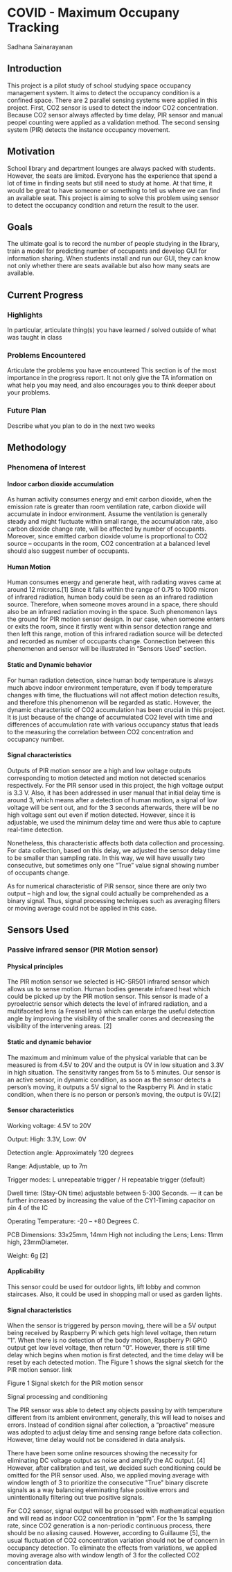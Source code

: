 # COVID - Maximum Occupany Tracking

Sadhana Sainarayanan


## Introduction

This project is a pilot study of school studying space occupancy management system. It aims to detect the occupancy condition is a confined space. There are 2 parallel sensing systems were applied in this project. First, CO2 sensor is used to detect the indoor CO2 concentration. Because CO2 sensor always affected by time delay, PIR sensor and manual peopel counting were applied as a validation method. The second sensing system (PIR) detects the instance occupancy movement.

## Motivation

School library and department lounges are always packed with students. However, the seats are limited. Everyone has the experience that spend a lot of time in finding seats but still need to study at home. At that time, it would be great to have someone or something to tell us where we can find an available seat. This project is aiming to solve this problem using sensor to detect the occupancy condition and return the result to the user.

## Goals

The ultimate goal is to record the number of people studying in the library, train a model for predicting number of occupants and develop GUI for information sharing. When students install and run our GUI, they can know not only whether there are seats available but also how many seats are available.

## Current Progress

### Highlights
In particular, articulate thing(s) you have learned / solved outside of what was taught in class
### Problems Encountered
Articulate the problems you have encountered
This section is of the most importance in the progress report. It not only give the TA information on what help you may need, and also encourages you to think deeper about your problems.
### Future Plan
Describe what you plan to do in the next two weeks

## Methodology

### Phenomena of Interest

#### Indoor carbon dioxide accumulation

As human activity consumes energy and emit carbon dioxide, when the emission rate is greater than room ventilation rate, carbon dioxide will accumulate in indoor environment. Assume the ventilation is generally steady and might fluctuate within small range, the accumulation rate, also carbon dioxide change rate, will be affected by number of occupants. Moreover, since emitted carbon dioxide volume is proportional to CO2 source – occupants in the room, CO2 concentration at a balanced level should also suggest number of occupants.

#### Human Motion

Human consumes energy and generate heat, with radiating waves came at around 12 microns.[1] Since it falls within the range of 0.75 to 1000 micron of infrared radiation, human body could be seen as an infrared radiation source. Therefore, when someone moves around in a space, there should also be an infrared radiation moving in the space. Such phenomenon lays the ground for PIR motion sensor design. In our case, when someone enters or exits the room, since it firstly went within sensor detection range and then left this range, motion of this infrared radiation source will be detected and recorded as number of occupants change. Connection between this phenomenon and sensor will be illustrated in “Sensors Used” section.

#### Static and Dynamic behavior

For human radiation detection, since human body temperature is always much above indoor environment temperature, even if body temperature changes with time, the fluctuations will not affect motion detection results, and therefore this phenomenon will be regarded as static. However, the dynamic characteristic of CO2 accumulation has been crucial in this project. It is just because of the change of accumulated CO2 level with time and differences of accumulation rate with various occupancy status that leads to the measuring the correlation between CO2 concentration and occupancy number.

#### Signal characteristics

Outputs of PIR motion sensor are a high and low voltage outputs corresponding to motion detected and motion not detected scenarios respectively. For the PIR sensor used in this project, the high voltage output is 3.3 V. Also, it has been addressed in user manual that initial delay time is around 3, which means after a detection of human motion, a signal of low voltage will be sent out, and for the 3 seconds afterwards, there will be no high voltage sent out even if motion detected. However, since it is adjustable, we used the minimum delay time and were thus able to capture real-time detection.

Nonetheless, this characteristic affects both data collection and processing. For data collection, based on this delay, we adjusted the sensor delay time to be smaller than sampling rate. In this way, we will have usually two consecutive, but sometimes only one “True” value signal showing number of occupants change.

As for numerical characteristic of PIR sensor, since there are only two output – high and low, the signal could actually be comprehended as a binary signal. Thus, signal processing techniques such as averaging filters or moving average could not be applied in this case.

## Sensors Used

### Passive infrared sensor (PIR Motion sensor)

#### Physical principles

The PIR motion sensor we selected is HC-SR501 infrared sensor which allows us to sense motion. Human bodies generate infrared heat which could be picked up by the PIR motion sensor. This sensor is made of a pyroelectric sensor which detects the level of infrared radiation, and a multifaceted lens (a Fresnel lens) which can enlarge the useful detection angle by improving the visibility of the smaller cones and decreasing the visibility of the intervening areas. [2]

#### Static and dynamic behavior

The maximum and minimum value of the physical variable that can be measured is from 4.5V to 20V and the output is 0V in low situation and 3.3V in high situation. The sensitivity ranges from 5s to 5 minutes. Our sensor is an active sensor, in dynamic condition, as soon as the sensor detects a person’s moving, it outputs a 5V signal to the Raspberry Pi. And in static condition, when there is no person or person’s moving, the output is 0V.[2]

#### Sensor characteristics

Working voltage: 4.5V to 20V

Output: High: 3.3V, Low: 0V

Detection angle: Approximately 120 degrees

Range: Adjustable, up to 7m

Trigger modes: L unrepeatable trigger / H repeatable trigger (default)

Dwell time: (Stay-ON time) adjustable between 5-300 Seconds. –– it can be further increased by increasing the value of the CY1-Timing capacitor on pin 4 of the IC

Operating Temperature: -20 – +80 Degrees C.

PCB Dimensions: 33x25mm, 14mm High not including the Lens; Lens: 11mm high, 23mmDiameter.

Weight: 6g [2]

#### Applicability

This sensor could be used for outdoor lights, lift lobby and common staircases. Also, it could be used in shopping mall or used as garden lights.

#### Signal characteristics

When the sensor is triggered by person moving, there will be a 5V output being received by Raspberry Pi which gets high level voltage, then return “1”. When there is no detection of the body motion, Raspberry Pi GPIO output get low level voltage, then return “0”. However, there is still time delay which begins when motion is first detected, and the time delay will be reset by each detected motion. The Figure 1 shows the signal sketch for the PIR motion sensor. link

Figure 1 Signal sketch for the PIR motion sensor


Signal processing and conditioning

The PIR sensor was able to detect any objects passing by with temperature different from its ambient environment, generally, this will lead to noises and errors. Instead of condition signal after collection, a “proactive” measure was adopted to adjust delay time and sensing range before data collection. However, time delay would not be considered in data analysis.

There have been some online resources showing the necessity for eliminating DC voltage output as noise and amplify the AC output. [4] However, after calibration and test, we decided such conditioning could be omitted for the PIR sensor used. Also, we applied moving average with window length of 3 to prioritize the consecutive "True" binary discrete signals as a way balancing eleminating false positive errors and unintentionally filtering out true positive signals.

For CO2 sensor, signal output will be processed with mathematical equation and will read as indoor CO2 concentration in “ppm”. For the 1s sampling rate, since CO2 generation is a non-periodic continuous process, there should be no aliasing caused. However, according to Guillaume [5], the usual fluctuation of CO2 concentration variation should not be of concern in occupancy detection. To eliminate the effects from variations, we applied moving average also with window length of 3 for the collected CO2 concentration data.

